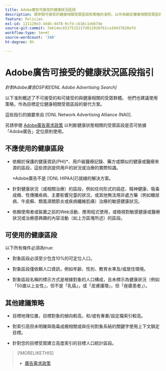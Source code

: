 ```yaml
---
title: Adobe廣告可接受的健康狀況區段
description: 請參閱可接受的健康相關受眾區段和策略的准則，以作為鎖定健康相關受眾區段的替代方案。
feature: Policies
exl-id: 121129e3-3d4b-4478-9cfd-cb16c1eb67de
source-git-commit: 7e614ecb517515217d812926f61ca10437820efd
workflow-type: tm+mt
source-wordcount: '348'
ht-degree: 0%

---
```


# Adobe廣告可接受的健康狀況區段指引

*針對Adobe廣告DSP和[!DNL Adobe Advertising Search]*

以下准則概述了不可接受的和可接受的與健康相關的受眾群體。 他們也建議使用策略，作為目標定位健康相關受眾區段的替代方案。

這些指引的摘要來自 [!DNL Network Advertising Alliance (NAI)].

另請參閱 [Adobe廣告需求政策](/help/policies/ad-requirements-policy.md) 以判斷健康狀態相關的受眾區段是否可依據「Adobe廣告」定位原則使用。

## 不應使用的健康區段

* 依賴於保護的健康資訊(PHI)\*、用戶級醫療記錄、藥方或類似的健康或醫療來源的區段，這些資訊提供用戶的狀況或治療的實際知識。

   \*Adobe廣告不是 [!DNL HIPAA]已就緒的解決方案。

* 針對健康狀況（或相關治療）的區段，例如任何形式的癌症、精神健康、吸毒成癮、性傳播疾病、主要影響兒童的狀況，或其他無法用非處方藥（例如糖尿病、牛皮癬、類風濕關節炎或疾病纖維肌痛）治療的敏感健康狀況。

* 依賴使用者或裝置之前的Web活動、應用程式使用，或檢視對敏感健康或醫療狀況或治療感興趣的內容活動（如上方區塊所述）的區段。

## 可使用的健康區段

以下所有條件必須為true:

* 對象區段必須至少包含10%的可定位人口。

* 對象區段僅依賴人口資訊，例如年齡、性別、教育水準及/或居住環境。

* 對象區段名稱的標示方式是根據對象的人口構成，且未標示為健康狀況（例如「50歲以上女性」，但不是「乳癌」，或「皮膚護理」，但「痤瘡患者」）。

## 其他建議策略

* 目標地理位置，目標對象的傾向較高，和/或有專業/設定檔索引較高。

* 對索引高但未明確與吸毒成癮相關或與任何對象系結的關鍵字使用上下文鎖定目標。

* 針對您的目標受眾建立高度索引的目標人口統計區段。

>[!MORELIKETHIS]
>
>* [廣告需求政策](/help/policies/ad-requirements-policy.md)

